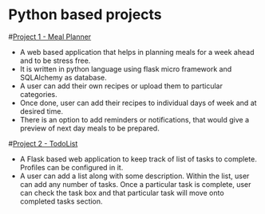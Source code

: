 # Python based projects


#[Project 1 - Meal Planner](https://github.com/mohsinaav/Meal-Planner/tree/master)
- A web based application that helps in planning meals for a week ahead and to be stress free.
- It is written in python language using flask micro framework and SQLAlchemy as database.
- A user can add their own recipes or upload them to particular categories. 
- Once done, user can add their recipes to individual days of week and at desired time.
- There is an option to add reminders or notifications, that would give a preview of next day meals to be  prepared.


#[Project 2 - TodoList](https://github.com/mohsinaav/TodoList/tree/master/todolist)
- A Flask based web application to keep track of list of tasks to complete. Profiles can be configured in it. 
- A user can add a list along with some description. Within the list, user can add any number of tasks. Once a particular task is complete, user can check the task box and that particular task will move onto completed tasks section.


